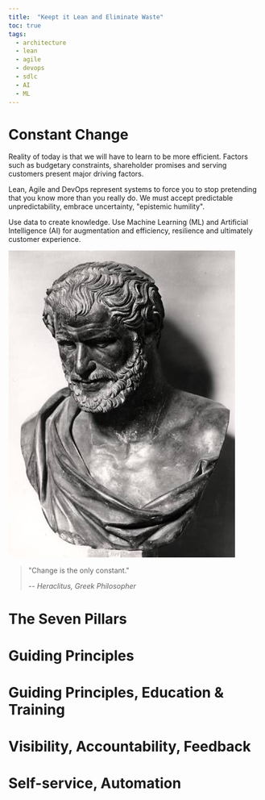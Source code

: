 ```yaml
---
title:  "Keept it Lean and Eliminate Waste"
toc: true
tags:
  - architecture
  - lean
  - agile
  - devops
  - sdlc
  - AI
  - ML
---
```


# Constant Change

Reality of today is that we will have to learn to be more efficient.  Factors such as budgetary constraints, shareholder promises and serving customers present major driving factors.

Lean, Agile and DevOps represent systems to force you to stop pretending that you know more than you really do. We must accept predictable unpredictability, embrace uncertainty, "epistemic humility".

Use data to create knowledge. Use Machine Learning (ML) and Artificial Intelligence (AI) for augmentation and efficiency, resilience and ultimately customer experience.

![Heraclitus](../assets/images/heraclitus.png)
> "Change is the only constant."
>
> -- <cite>Heraclitus, Greek Philosopher</cite>


# The Seven Pillars

# Guiding Principles

# Guiding Principles, Education & Training

# Visibility, Accountability, Feedback

# Self-service, Automation

